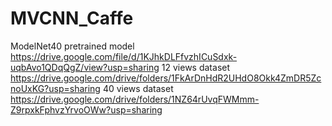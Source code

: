 # MVCNN_Caffe

ModelNet40 pretrained model https://drive.google.com/file/d/1KJhkDLFfvzhICuSdxk-uqbAvo1QDqQgZ/view?usp=sharing
12 views dataset https://drive.google.com/drive/folders/1FkArDnHdR2UHdO8Okk4ZmDR5ZcnoUxKG?usp=sharing 
40 views dataset https://drive.google.com/drive/folders/1NZ64rUvqFWMmm-Z9rpxkFphvzYrvoOWw?usp=sharing
